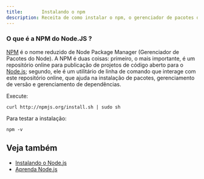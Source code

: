 ```yaml
---
title:       Instalando o npm
description: Receita de como instalar o npm, o gerenciador de pacotes do Node.js.
---
```


### O que é a NPM do Node.JS ?

[NPM](http://nodebr.com/o-que-e-a-npm-do-nodejs/) é o nome reduzido de Node Package Manager (Gerenciador 
de Pacotes do Node). A NPM é duas coisas: primeiro, o mais importante, é um repositório online para publicação de projetos
de código aberto para o [Node.js](/javascript/node.js/); segundo, ele é um utilitário de linha de comando que interage
com este repositório online, que ajuda na instalação de pacotes, gerenciamento de versão e gerenciamento de dependências.


Execute:

    curl http://npmjs.org/install.sh | sudo sh


Para testar a instalação:

    npm -v



Veja também
---

- [Instalando o Node.js](/linux/instalando-nodejs/)
- [Aprenda Node.js](/javascript/node.js/)
